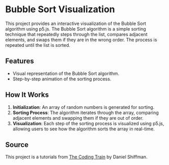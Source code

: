 # Bubble Sort Visualization

This project provides an interactive visualization of the Bubble Sort algorithm using p5.js. The Bubble Sort algorithm is a simple sorting technique that repeatedly steps through the list, compares adjacent elements, and swaps them if they are in the wrong order. The process is repeated until the list is sorted.

## Features

- Visual representation of the Bubble Sort algorithm.
- Step-by-step animation of the sorting process.

## How It Works

1. **Initialization**: An array of random numbers is generated for sorting.
2. **Sorting Process**: The algorithm iterates through the array, comparing adjacent elements and swapping them if they are out of order.
3. **Visualization**: Each step of the sorting process is visualized using p5.js, allowing users to see how the algorithm sorts the array in real-time.

## Source

This project is a tutorials from [The Coding Train](https://www.youtube.com/@TheCodingTrain) by Daniel Shiffman.
